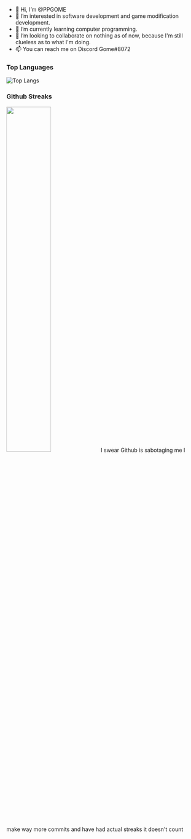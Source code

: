 - 👋 Hi, I’m @PPGOME
- 👀 I’m interested in software development and game modification development.
- 🌱 I’m currently learning computer programming.
- 💞️ I’m looking to collaborate on nothing as of now, because I'm still clueless as to what I'm doing.
- 📫 You can reach me on Discord Gome#8072

### Top Languages
 ![Top Langs](https://github-readme-stats.vercel.app/api/top-langs/?username=PPGOME&layout=compact)

### Github Streaks
<img src="https://github-readme-streak-stats.herokuapp.com/?user=PPGOME&theme=dark" width="48%" >
I swear Github is sabotaging me I make way more commits and have had actual streaks it doesn't count

<!---
PPGOME/PPGOME is a ✨ special ✨ repository because its `README.md` (this file) appears on your GitHub profile.
You can click the Preview link to take a look at your changes.
--->
